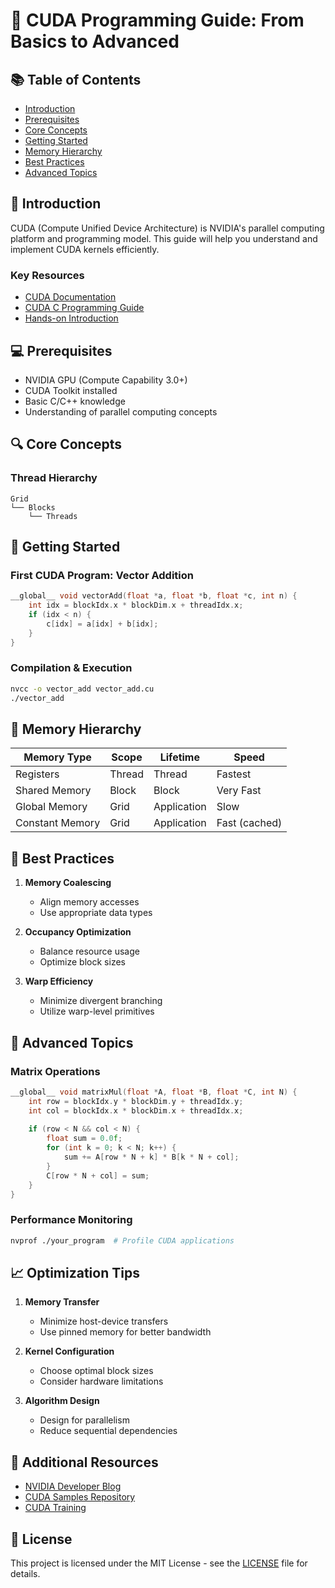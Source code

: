 # 🚀 CUDA Programming Guide: From Basics to Advanced

## 📚 Table of Contents

- [Introduction](#introduction)
- [Prerequisites](#prerequisites)
- [Core Concepts](#core-concepts)
- [Getting Started](#getting-started)
- [Memory Hierarchy](#memory-hierarchy)
- [Best Practices](#best-practices)
- [Advanced Topics](#advanced-topics)

## 🎯 Introduction

CUDA (Compute Unified Device Architecture) is NVIDIA's parallel computing platform and programming model. This guide will help you understand and implement CUDA kernels efficiently.

### Key Resources
- [CUDA Documentation](https://docs.nvidia.com/cuda/)
- [CUDA C Programming Guide](https://docs.nvidia.com/cuda/cuda-c-programming-guide/index.html)
- [Hands-on Introduction](https://developer.nvidia.com/blog/even-easier-introduction-cuda/)

## 💻 Prerequisites

- NVIDIA GPU (Compute Capability 3.0+)
- CUDA Toolkit installed
- Basic C/C++ knowledge
- Understanding of parallel computing concepts

## 🔍 Core Concepts

### Thread Hierarchy
```
Grid
└── Blocks
    └── Threads
```

## 🚀 Getting Started

### First CUDA Program: Vector Addition

```cpp
__global__ void vectorAdd(float *a, float *b, float *c, int n) {
    int idx = blockIdx.x * blockDim.x + threadIdx.x;
    if (idx < n) {
        c[idx] = a[idx] + b[idx];
    }
}
```

### Compilation & Execution
```bash
nvcc -o vector_add vector_add.cu
./vector_add
```

## 🧠 Memory Hierarchy

| Memory Type | Scope | Lifetime | Speed |
|------------|--------|----------|--------|
| Registers | Thread | Thread | Fastest |
| Shared Memory | Block | Block | Very Fast |
| Global Memory | Grid | Application | Slow |
| Constant Memory | Grid | Application | Fast (cached) |

## 🎯 Best Practices

1. **Memory Coalescing**
   - Align memory accesses
   - Use appropriate data types

2. **Occupancy Optimization**
   - Balance resource usage
   - Optimize block sizes

3. **Warp Efficiency**
   - Minimize divergent branching
   - Utilize warp-level primitives

## 🔬 Advanced Topics

### Matrix Operations
```cpp
__global__ void matrixMul(float *A, float *B, float *C, int N) {
    int row = blockIdx.y * blockDim.y + threadIdx.y;
    int col = blockIdx.x * blockDim.x + threadIdx.x;
    
    if (row < N && col < N) {
        float sum = 0.0f;
        for (int k = 0; k < N; k++) {
            sum += A[row * N + k] * B[k * N + col];
        }
        C[row * N + col] = sum;
    }
}
```

### Performance Monitoring

```bash
nvprof ./your_program  # Profile CUDA applications
```

## 📈 Optimization Tips

1. **Memory Transfer**
   - Minimize host-device transfers
   - Use pinned memory for better bandwidth

2. **Kernel Configuration**
   - Choose optimal block sizes
   - Consider hardware limitations

3. **Algorithm Design**
   - Design for parallelism
   - Reduce sequential dependencies

## 🔗 Additional Resources

- [NVIDIA Developer Blog](https://developer.nvidia.com/blog)
- [CUDA Samples Repository](https://github.com/NVIDIA/cuda-samples)
- [CUDA Training](https://developer.nvidia.com/cuda-training)

## 📝 License

This project is licensed under the MIT License - see the [LICENSE](LICENSE) file for details.
